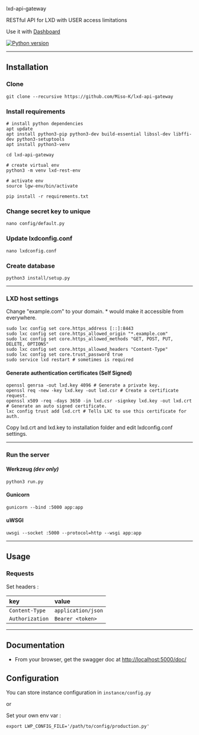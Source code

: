 lxd-api-gateway

RESTful API for LXD with USER access limitations

Use it with [Dashboard](https://github.com/Miso-K/lxd-api-gateway)

[![Python version](https://img.shields.io/badge/Python-3.7-blue.svg)](https://www.python.org/downloads/release/python-350/)

---

## Installation
### Clone
```shell
git clone --recursive https://github.com/Miso-K/lxd-api-gateway
```

### Install requirements
```shell
# install python dependencies
apt update
apt install python3-pip python3-dev build-essential libssl-dev libffi-dev python3-setuptools
apt install python3-venv

cd lxd-api-gateway

# create virtual env
python3 -m venv lxd-rest-env

# activate env
source lgw-env/bin/activate

pip install -r requirements.txt
```

### Change secret key to unique
``` shell
nano config/default.py
```

### Update lxdconfig.conf
```
nano lxdconfig.conf
```

### Create database
```shell
python3 install/setup.py
```

---

### LXD host settings

Change "example.com" to your domain. * would make it accessible from everywhere.

```shell
sudo lxc config set core.https_address [::]:8443
sudo lxc config set core.https_allowed_origin "*.example.com"
sudo lxc config set core.https_allowed_methods "GET, POST, PUT, DELETE, OPTIONS"
sudo lxc config set core.https_allowed_headers "Content-Type"
sudo lxc config set core.trust_password true
sudo service lxd restart # sometimes is required
```

#### Generate authentication certificates (Self Signed)

```
openssl genrsa -out lxd.key 4096 # Generate a private key.
openssl req -new -key lxd.key -out lxd.csr # Create a certificate request.
openssl x509 -req -days 3650 -in lxd.csr -signkey lxd.key -out lxd.crt # Generate an auto signed certificate.
lxc config trust add lxd.crt # Tells LXC to use this certificate for auth.
```

Copy lxd.crt and lxd.key to installation folder and edit lxdconfig.conf settings.

---

### Run the server
#### Werkzeug *(dev only)*
```shell
python3 run.py
```

#### Gunicorn
```shell
gunicorn --bind :5000 app:app
```

#### uWSGI
```shell
uwsgi --socket :5000 --protocol=http --wsgi app:app
```

---

## Usage
### Requests

Set headers :

| key             | value              |
| :-------------- | :----------------- |
| `Content-Type`  | `application/json` |
| `Authorization` | `Bearer <token>`   |

---

## Documentation

* From your browser, get the swagger doc at [http://localhost:5000/doc/](http://localhost:5000/doc/)

## Configuration
You can store instance configuration in `instance/config.py`

or

Set your own env var :

`export LWP_CONFIG_FILE='/path/to/config/production.py'`
